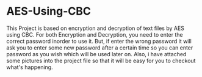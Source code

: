 # AES-Using-CBC

This Project is based on encryption and decryption of text files by AES using CBC. For both Encryption and Decryption, you need to enter the correct password inorder to use it. But, if enter the wrong password it will ask you to enter some new password after a certain time so you can enter password as you wish which will be used later on.
Also, i have attached some pictures into the project file so that it will be easy for you to checkout what's happening.
